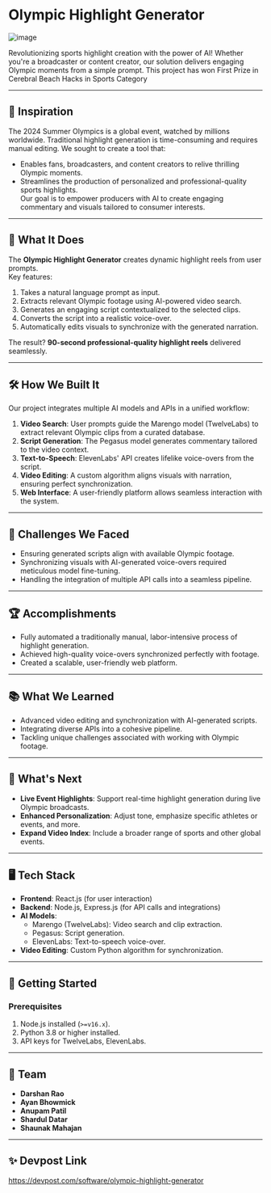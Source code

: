 
# Olympic Highlight Generator

![image](https://github.com/user-attachments/assets/c8e890d1-3c26-43bb-9a7f-85cc0e7c2970)

Revolutionizing sports highlight creation with the power of AI! Whether you're a broadcaster or content creator, our solution delivers engaging Olympic moments from a simple prompt. This project has won First Prize in Cerebral Beach Hacks in Sports Category


---

## 🌟 Inspiration

The 2024 Summer Olympics is a global event, watched by millions worldwide. Traditional highlight generation is time-consuming and requires manual editing. We sought to create a tool that:  
- Enables fans, broadcasters, and content creators to relive thrilling Olympic moments.  
- Streamlines the production of personalized and professional-quality sports highlights.  
Our goal is to empower producers with AI to create engaging commentary and visuals tailored to consumer interests.

---

## 🎯 What It Does

The **Olympic Highlight Generator** creates dynamic highlight reels from user prompts.  
Key features:  
1. Takes a natural language prompt as input.  
2. Extracts relevant Olympic footage using AI-powered video search.  
3. Generates an engaging script contextualized to the selected clips.  
4. Converts the script into a realistic voice-over.  
5. Automatically edits visuals to synchronize with the generated narration.  

The result? **90-second professional-quality highlight reels** delivered seamlessly.  

---

## 🛠️ How We Built It

Our project integrates multiple AI models and APIs in a unified workflow:  
1. **Video Search**: User prompts guide the Marengo model (TwelveLabs) to extract relevant Olympic clips from a curated database.  
2. **Script Generation**: The Pegasus model generates commentary tailored to the video context.  
3. **Text-to-Speech**: ElevenLabs' API creates lifelike voice-overs from the script.  
4. **Video Editing**: A custom algorithm aligns visuals with narration, ensuring perfect synchronization.  
5. **Web Interface**: A user-friendly platform allows seamless interaction with the system.  

---

## 🚧 Challenges We Faced

- Ensuring generated scripts align with available Olympic footage.  
- Synchronizing visuals with AI-generated voice-overs required meticulous model fine-tuning.  
- Handling the integration of multiple API calls into a seamless pipeline.  

---

## 🏆 Accomplishments

- Fully automated a traditionally manual, labor-intensive process of highlight generation.  
- Achieved high-quality voice-overs synchronized perfectly with footage.  
- Created a scalable, user-friendly web platform.  

---

## 📚 What We Learned

- Advanced video editing and synchronization with AI-generated scripts.  
- Integrating diverse APIs into a cohesive pipeline.  
- Tackling unique challenges associated with working with Olympic footage.  

---

## 🚀 What's Next

- **Live Event Highlights**: Support real-time highlight generation during live Olympic broadcasts.  
- **Enhanced Personalization**: Adjust tone, emphasize specific athletes or events, and more.  
- **Expand Video Index**: Include a broader range of sports and other global events.  

---

## 🖥️ Tech Stack

- **Frontend**: React.js (for user interaction)  
- **Backend**: Node.js, Express.js (for API calls and integrations)  
- **AI Models**:  
  - Marengo (TwelveLabs): Video search and clip extraction.  
  - Pegasus: Script generation.  
  - ElevenLabs: Text-to-speech voice-over.  
- **Video Editing**: Custom Python algorithm for synchronization.  

---

## 🚀 Getting Started

### Prerequisites
1. Node.js installed (`>=v16.x`).  
2. Python 3.8 or higher installed.  
3. API keys for TwelveLabs, ElevenLabs.

---

## 🏅 Team

- **Darshan Rao**
- **Ayan Bhowmick**
- **Anupam Patil**
- **Shardul Datar**
- **Shaunak Mahajan**

---

## ✨ Devpost Link

https://devpost.com/software/olympic-highlight-generator


